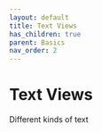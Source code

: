 ```yaml
---
layout: default
title: Text Views
has_children: true
parent: Basics
nav_order: 2
---
```


# Text Views

Different kinds of text